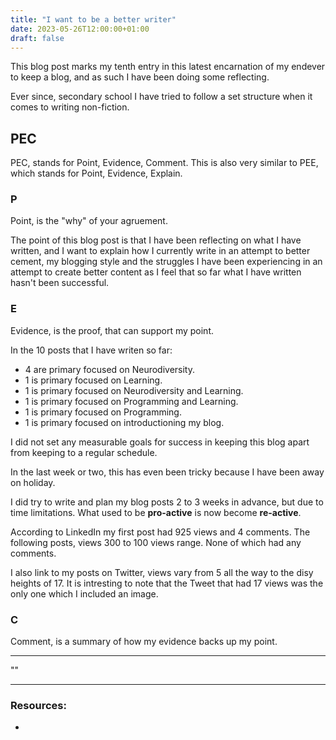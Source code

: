 ```yaml
---
title: "I want to be a better writer"
date: 2023-05-26T12:00:00+01:00
draft: false
---
```


<!-- Blog Post #10 -->

This blog post marks my tenth entry in this latest encarnation of my endever to keep a blog, and as such I have been doing some reflecting.

Ever since, secondary school I have tried to follow a set structure when it comes to writing non-fiction. 

## PEC

PEC, stands for Point, Evidence, Comment. This is also very similar to PEE, which stands for Point, Evidence, Explain.

### P

Point, is the "why" of your agruement. 

The point of this blog post is that I have been reflecting on what I have written, and I want to explain how I currently write in an attempt to better cement, my blogging style and the struggles I have been experiencing in an attempt to create better content as I feel that so far what I have written hasn't been successful. 

### E

Evidence, is the proof, that can support my point.

In the 10 posts that I have writen so far: 

- 4 are primary focused on Neurodiversity.
- 1 is primary focused on Learning.
- 1 is primary focused on Neurodiversity and Learning.
- 1 is primary focused on Programming and Learning.
- 1 is primary focused on Programming.
- 1 is primary focused on introductioning my blog.

I did not set any measurable goals for success in keeping this blog apart from keeping to a regular schedule.

In the last week or two, this has even been tricky because I have been away on holiday.

I did try to write and plan my blog posts 2 to 3 weeks in advance, but due to time limitations. What used to be **pro-active** is now become **re-active**.

According to LinkedIn my first post had 925 views and 4 comments. The following posts, views 300 to 100 views range. None of which had any comments.

I also link to my posts on Twitter, views vary from 5 all the way to the disy heights of 17. It is intresting to note that the Tweet that had 17 views was the only one which I included an image.

### C

Comment, is a summary of how my evidence backs up my point.




---

""

---

### Resources:

- []()
